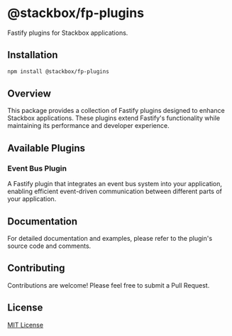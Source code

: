 # @stackbox/fp-plugins

Fastify plugins for Stackbox applications.

## Installation

```bash
npm install @stackbox/fp-plugins
```

## Overview

This package provides a collection of Fastify plugins designed to enhance Stackbox applications. These plugins extend Fastify's functionality while maintaining its performance and developer experience.

## Available Plugins

### Event Bus Plugin

A Fastify plugin that integrates an event bus system into your application, enabling efficient event-driven communication between different parts of your application.

## Documentation

For detailed documentation and examples, please refer to the plugin's source code and comments.

## Contributing

Contributions are welcome! Please feel free to submit a Pull Request.

## License

[MIT License](LICENSE)
